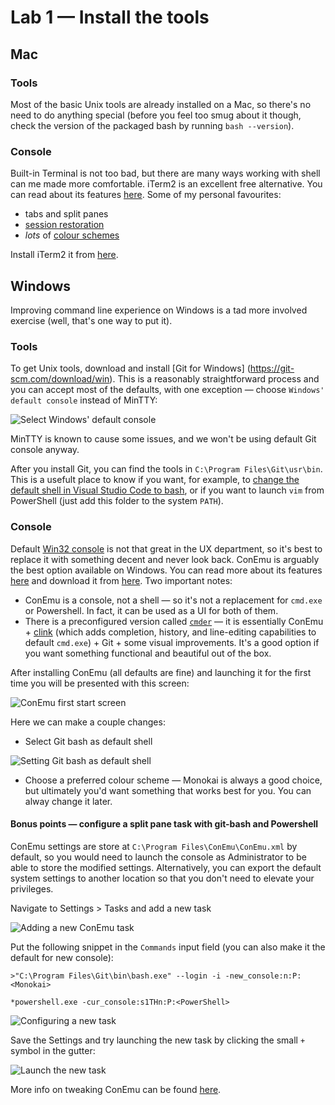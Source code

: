 # Lab 1 — Install the tools

## Mac
### Tools
Most of the basic Unix tools are already installed on a Mac, so there's no need to do anything special (before you feel too smug about it though, check the version of the packaged bash by running `bash --version`).

### Console
Built-in Terminal is not too bad, but there are many ways working with shell can me made more comfortable. iTerm2 is an excellent free alternative. You can read about its features [here](https://www.iterm2.com/features.html). Some of my personal favourites:
* tabs and split panes
* [session restoration](https://www.iterm2.com/documentation-restoration.html)
* *lots* of [colour schemes](http://iterm2colorschemes.com/)

Install iTerm2 it from [here](https://www.iterm2.com/downloads.html).

## Windows
Improving command line experience on Windows is a tad more involved exercise (well, that's one way to put it).

### Tools
To get Unix tools, download and install [Git for Windows] (https://git-scm.com/download/win). This is a reasonably straightforward process and you can accept most of the defaults, with one exception — choose `Windows' default console` instead of MinTTY:

![](img/git_1.png "Select Windows' default console")

MinTTY is known to cause some issues, and we won't be using default Git console anyway.

After you install Git, you can find the tools in `C:\Program Files\Git\usr\bin`. This is a usefult place to know if you want, for example, to [change the default shell in Visual Studio Code to bash](https://code.visualstudio.com/docs/editor/integrated-terminal#_configuration), or if you want to launch `vim` from PowerShell (just add this folder to the system `PATH`).

### Console
Default [Win32 console](https://en.wikipedia.org/wiki/Win32_console) is not that great in the UX department, so it's best to replace it with something decent and never look back. ConEmu is arguably the best option available on Windows. You can read more about its features [here](https://conemu.github.io/en/) and download it from [here](https://www.fosshub.com/ConEmu.html).
Two important notes:
* ConEmu is a console, not a shell — so it's not a replacement for `cmd.exe` or Powershell. In fact, it can be used as a UI for both of them.
* There is a preconfigured version called [`cmder`](http://cmder.net/) — it is essentially ConEmu + [clink](https://mridgers.github.io/clink/) (which adds completion, history, and line-editing capabilities to default `cmd.exe`) + Git + some visual improvements. It's a good option if you want something functional and beautiful out of the box.

After installing ConEmu (all defaults are fine) and launching it for the first time you will be presented with this screen:

![](img/conemu_1.png "ConEmu first start screen")

Here we can make a couple changes:
* Select Git bash as default shell

![](img/conemu_2.png "Setting Git bash as default shell")

* Choose a preferred colour scheme — Monokai is always a good choice, but ultimately you'd want something that works best for you. You can alway change it later.

#### Bonus points — configure a split pane task with git-bash and Powershell

ConEmu settings are store at `C:\Program Files\ConEmu\ConEmu.xml` by default, so you would need to launch the console as Administrator to be able to store the modified settings. Alternatively, you can export the default system settings to another location so that you don't need to elevate your privileges.

Navigate to Settings > Tasks and add a new task

![](img/conemu_3.png "Adding a new ConEmu task")

Put the following snippet in the `Commands` input field (you can also make it the default for new console):
```
>"C:\Program Files\Git\bin\bash.exe" --login -i -new_console:n:P:<Monokai>

*powershell.exe -cur_console:s1THn:P:<PowerShell>
``` 
![](img/conemu_4.png "Configuring a new task")


Save the Settings and try launching the new task by clicking the small `+` symbol in the gutter:

![](img/conemu_5.png "Launch the new task")

More info on tweaking ConEmu can be found [here](http://conemu.github.io/en/Settings.html#id1610).